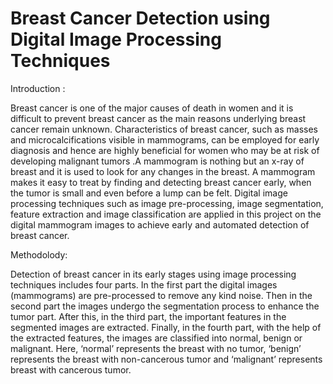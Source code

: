 # Breast Cancer Detection using Digital Image Processing Techniques


Introduction :

Breast cancer is one of the major causes of death in women and it is difficult to prevent breast
cancer as the main reasons underlying breast cancer remain unknown. Characteristics of breast
cancer, such as masses and microcalcifications visible in mammograms, can be employed for
early diagnosis and hence are highly beneficial for women who may be at risk of developing
malignant tumors .A mammogram is nothing but an x-ray of breast and it is used to look for
any changes in the breast. A mammogram makes it easy to treat by finding and detecting breast
cancer early, when the tumor is small and even before a lump can be felt.
Digital image processing techniques such as image pre-processing, image segmentation, feature
extraction and image classification are applied in this project on the digital mammogram
images to achieve early and automated detection of breast cancer.

Methodolody:

Detection of breast cancer in its early stages using image processing techniques includes four
parts. In the first part the digital images (mammograms) are pre-processed to remove any kind
noise. Then in the second part the images undergo the segmentation process to enhance the
tumor part. After this, in the third part, the important features in the segmented images are
extracted. Finally, in the fourth part, with the help of the extracted features, the images are
classified into normal, benign or malignant. Here, ‘normal’ represents the breast with no tumor,
‘benign’ represents the breast with non-cancerous tumor and ‘malignant’ represents breast with
cancerous tumor.
